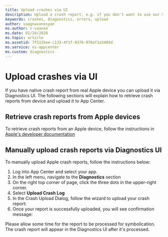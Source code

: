 ```yaml
---
title: Upload crashes via UI
description: Upload a crash report, e.g. if you don't want to use our SDK or develop for a custom platform.
keywords: crashes, diagnostics, errors, upload
author: vaagnavanesyan
ms.author: v-vaavan
ms.date: 01/24/2020
ms.topic: article
ms.assetid: 7f5135ee-c133-4f1f-9376-978af1e3405d
ms.service: vs-appcenter
ms.custom: diagnostics
---
```


# Upload crashes via UI

If you have native crash report from real Apple device you can upload it via Diagnostics UI. The following sections will explain how to retrieve crash reports from device and upload it to App Center.


## Retrieve crash reports from Apple devices
To retrieve crash reports from an Apple device, follow the instructions in [Apple's developer documentation](https://developer.apple.com/library/archive/technotes/tn2151/_index.html#//apple_ref/doc/uid/DTS40008184-CH1-ACQUIRING_CRASH_AND_LOW_MEMORY_REPORTS)


## Manually upload crash reports via Diagnostics UI
To manually upload Apple crash reports, follow the instructions below:

1. Log into App Center and select your app.
2. In the left menu, navigate to the **Diagnostics** section
3. On the right top corner of page, click the three dots in the upper-right corner.
4. Select **Upload Crash Log**
5. In the Crash Upload Dialog, follow the wizard to upload your crash report:
6. Once your report is successfully uploaded, you will see confirmation message:

Please allow some time for the report to be processed for symbolication. The crash report will appear in the Diagnostics UI after it's processed.
